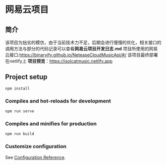# 网易云项目
## 简介
该项目为拙劣的模仿，由于当前技术力不足，后期会进行慢慢的优化，相关接口的调用方法与部分的代码记录可以查看**网易云项目开发日志.md**
项目所使用的网易云接口:https://binaryify.github.io/NeteaseCloudMusicApi/#/
该项目最终部署在netlify上
**项目预览**：https://isolcatmusic.netlify.app

## Project setup
```
npm install
```

### Compiles and hot-reloads for development
```
npm run serve
```

### Compiles and minifies for production
```
npm run build
```

### Customize configuration
See [Configuration Reference](https://cli.vuejs.org/config/).
